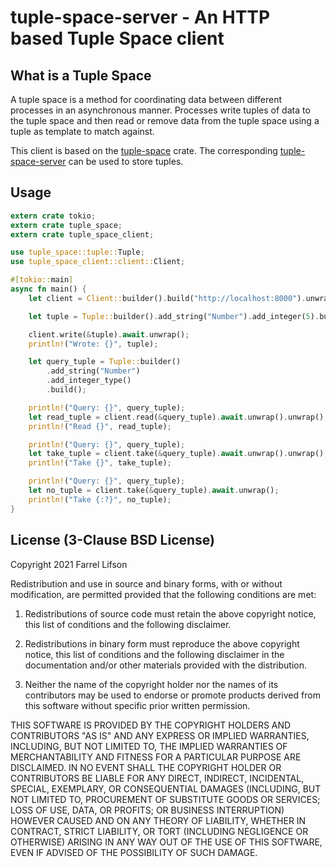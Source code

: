 # tuple-space-server - An HTTP based Tuple Space client

## What is a Tuple Space

A tuple space is a method for coordinating data between different processes in an asynchronous manner. Processes write tuples of data to the tuple space and then read or remove data from the tuple space using a tuple as template to match against.

This client is based on the [tuple-space](https://github.com/farrel/tuple-space) crate. The corresponding [tuple-space-server](https://github.com/farrel/tuple-space-server) can be used to store tuples.

## Usage
```rust
extern crate tokio;
extern crate tuple_space;
extern crate tuple_space_client;

use tuple_space::tuple::Tuple;
use tuple_space_client::client::Client;

#[tokio::main]
async fn main() {
    let client = Client::builder().build("http://localhost:8000").unwrap();

    let tuple = Tuple::builder().add_string("Number").add_integer(5).build();

    client.write(&tuple).await.unwrap();
    println!("Wrote: {}", tuple);

    let query_tuple = Tuple::builder()
        .add_string("Number")
        .add_integer_type()
        .build();

    println!("Query: {}", query_tuple);
    let read_tuple = client.read(&query_tuple).await.unwrap().unwrap();
    println!("Read {}", read_tuple);

    println!("Query: {}", query_tuple);
    let take_tuple = client.take(&query_tuple).await.unwrap().unwrap();
    println!("Take {}", take_tuple);

    println!("Query: {}", query_tuple);
    let no_tuple = client.take(&query_tuple).await.unwrap();
    println!("Take {:?}", no_tuple);
}
```

## License (3-Clause BSD License)

Copyright 2021 Farrel Lifson

Redistribution and use in source and binary forms, with or without modification, are permitted provided that the following conditions are met:

1. Redistributions of source code must retain the above copyright notice, this list of conditions and the following disclaimer.

2. Redistributions in binary form must reproduce the above copyright notice, this list of conditions and the following disclaimer in the documentation and/or other materials provided with the distribution.

3. Neither the name of the copyright holder nor the names of its contributors may be used to endorse or promote products derived from this software without specific prior written permission.

THIS SOFTWARE IS PROVIDED BY THE COPYRIGHT HOLDERS AND CONTRIBUTORS "AS IS" AND ANY EXPRESS OR IMPLIED WARRANTIES, INCLUDING, BUT NOT LIMITED TO, THE IMPLIED WARRANTIES OF MERCHANTABILITY AND FITNESS FOR A PARTICULAR PURPOSE ARE DISCLAIMED. IN NO EVENT SHALL THE COPYRIGHT HOLDER OR CONTRIBUTORS BE LIABLE FOR ANY DIRECT, INDIRECT, INCIDENTAL, SPECIAL, EXEMPLARY, OR CONSEQUENTIAL DAMAGES (INCLUDING, BUT NOT LIMITED TO, PROCUREMENT OF SUBSTITUTE GOODS OR SERVICES; LOSS OF USE, DATA, OR PROFITS; OR BUSINESS INTERRUPTION) HOWEVER CAUSED AND ON ANY THEORY OF LIABILITY, WHETHER IN CONTRACT, STRICT LIABILITY, OR TORT (INCLUDING NEGLIGENCE OR OTHERWISE) ARISING IN ANY WAY OUT OF THE USE OF THIS SOFTWARE, EVEN IF ADVISED OF THE POSSIBILITY OF SUCH DAMAGE.
